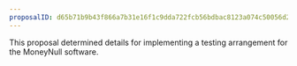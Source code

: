 ```yaml
---
proposalID: d65b71b9b43f866a7b31e16f1c9dda722fcb56bdbac8123a074c50056d20f808
---
```


This proposal determined details for implementing a testing arrangement for the MoneyNull software.
